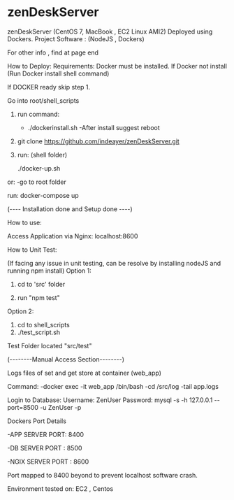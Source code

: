 # zenDeskServer
zenDeskServer (CentOS 7, MacBook , EC2 Linux AMI2)
Deployed using Dockers.
Project Software : (NodeJS , Dockers)

For other info , find at page end

How to Deploy:
 Requirements: Docker must be installed.
 If Docker not install (Run Docker install shell command)
 

 If DOCKER ready skip step 1.

 Go into root/shell_scripts
 1) run command:
     - ./dockerinstall.sh
      -After install suggest reboot 

 2) git clone https://github.com/indeayer/zenDeskServer.git 

 3) run: (shell folder)

    ./docker-up.sh 

or: 
-go to root folder

run: docker-compose up 



(---- Installation done and Setup done ----)


How to use:

Access Application via Nginx: 
localhost:8600 

How to Unit Test:

(If facing any issue in unit testing, can be resolve by installing nodeJS and running npm install)
Option 1:
1) cd to 'src' folder 

2) run 
   "npm test"

Option 2:
1) cd to shell_scripts 
2) ./test_script.sh


Test Folder located "src/test"



(--------Manual Access Section--------)

Logs files of set and get store at container (web_app)

Command:
-docker exec -it web_app /bin/bash
-cd /src/log
-tail app.logs 


Login to Database:
Username: ZenUser
Password: 
mysql -s -h 127.0.0.1 --port=8500 -u ZenUser -p



Dockers Port Details 

-APP SERVER PORT: 8400

-DB SERVER PORT : 8500

-NGIX SERVER PORT : 8600

Port mapped to 8400 beyond to prevent localhost software crash.

Environment tested on: EC2 , Centos

